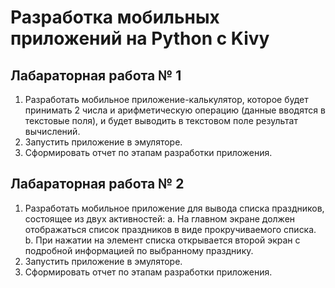 # Разработка мобильных приложений на Python с Kivy

## Лабараторная работа № 1

1. Разработать мобильное приложение-калькулятор, которое будет принимать 2 числа и арифметическую операцию (данные вводятся в текстовые поля), и будет выводить в текстовом поле результат вычислений.
2. Запустить приложение в эмуляторе.
3. Сформировать отчет по этапам разработки приложения.


## Лабараторная работа № 2
1. Разработать мобильное приложение для вывода списка праздников, состоящее из двух активностей:
	a. На главном экране должен отображаться список праздников в виде прокручиваемого списка.
	b. При нажатии на элемент списка открывается второй экран с подробной информацией по выбранному празднику.
2. Запустить приложение в эмуляторе.
3. Сформировать отчет по этапам разработки приложения.
